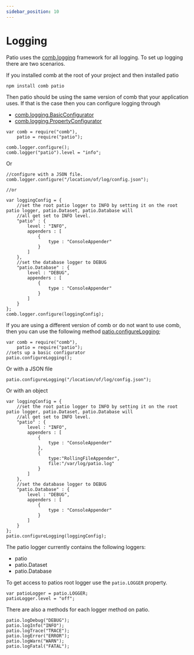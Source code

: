 ```yaml
---
sidebar_position: 10
---
```


# Logging

Patio uses the [comb.logging](http://pollenware.github.com/comb/symbols/comb.logging.Logger.html) framework for all logging. To set up logging there are two scenarios.

If you installed comb at the root of your project and then installed patio

`npm install comb patio`


Then patio should be using the same version of comb that your application uses. If that is the case then you can configure logging through

* [comb.logging.BasicConfigurator](http://pollenware.github.com/comb/symbols/comb.logging.BasicConfigurator.html)
* [comb.logging.PropertyConfigurator](http://pollenware.github.com/comb/symbols/comb.logging.PropertyConfigurator.html)

```
var comb = require("comb"),
    patio = require("patio");                            

comb.logger.configure();
comb.logger("patio").level = "info";
```

Or
```
//configure with a JSON file.
comb.logger.configure("/location/of/log/config.json");

//or

var loggingConfig = {
    //set the root patio logger to INFO by setting it on the root patio logger, patio.Dataset, patio.Database will
    //all get set to INFO level.
    "patio" : {
        level : "INFO",
        appenders : [
            {
                type : "ConsoleAppender"
            }
        ]
    },
    //set the database logger to DEBUG
    "patio.Database" : {
        level : "DEBUG",
        appenders : [
            {
                type : "ConsoleAppender"
            }
        ]
    }
};
comb.logger.configure(loggingConfig);
```

If you are using a different version of comb or do not want to use comb, then you can use the following method [patio.configureLogging](./patio.html#configureLogging);

```
var comb = require("comb"),
    patio = require("patio");
//sets up a basic configurator
patio.configureLogging();
```

Or with a JSON file
```
patio.configureLogging("/location/of/log/config.json");
```

Or with an object

```
var loggingConfig = {
    //set the root patio logger to INFO by setting it on the root patio logger, patio.Dataset, patio.Database will
    //all get set to INFO level.
    "patio" : {
        level : "INFO",
        appenders : [
            {
                type : "ConsoleAppender"
            },
            {
                type:"RollingFileAppender",
                file:"/var/log/patio.log"
            }
        ]
    },
    //set the database logger to DEBUG
    "patio.Database" : {
        level : "DEBUG",
        appenders : [
            {
                type : "ConsoleAppender"
            }
        ]
    }
};
patio.configureLogging(loggingConfig);
```

The patio logger currently contains the following loggers:

* patio
* patio.Dataset
* patio.Database

To get access to patios root logger use the `patio.LOGGER` property.

```
var patioLogger = patio.LOGGER;
patioLogger.level = "off";
```

There are also a methods for each logger method on patio.

```
patio.logDebug("DEBUG");
patio.logInfo("INFO");
patio.logTrace("TRACE");
patio.logError("ERROR");
patio.logWarn("WARN");
patio.logFatal("FATAL");
```
